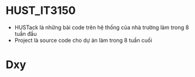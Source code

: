 # HUST_IT3150
- HUSTack là những bài code trên hệ thống của nhà trường làm trong 8 tuần đầu
- Project là source code cho dự án làm trong 8 tuần cuối
# Dxy

